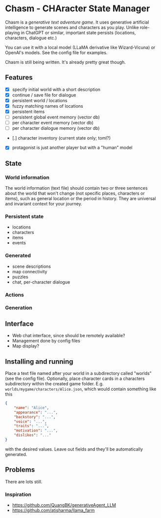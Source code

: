 # Chasm - CHAracter State Manager

Chasm is a *generative text adventure game*. It uses generative
artificial intelligence to generate scenes and characters as you
play. Unlike role-playing in ChatGPT or similar, important state
persists (locations, characters, dialogue etc.)

You can use it with a local model (LLaMA derivative like
Wizard-Vicuna) or OpenAI's models. See the config file for examples.

Chasm is still being written. It's already pretty great though.


## Features

* [x] specify initial world with a short description
* [x] continue / save file for dialogue
* [x] persistent world / locations
* [x] fuzzy matching names of locations
* [x] persistent items
* [ ] persistent global event memory (vector db)
* [ ] per character event memory (vector db)
* [ ] per character dialogue memory (vector db)
* [.] character inventory (current state only; toml?)
* [x] protagonist is just another player but with a "human" model


## State

### World information

The world information (text file) should contain two or three
sentences about the world that won't change (not specific places,
characters or items), such as general location or the period in
history. They are universal and invariant context for your journey.

### Persistent state

- locations
- characters
- items
- events


### Generated

- scene descriptions
- map connectivity
- puzzles
- chat, per-character dialogue


### Actions


### Generation


## Interface

- Web chat interface, since should be remotely available?
- Management done by config files
- Map display?


## Installing and running

Place a text file named after your world in a subdirectory called "worlds" (see the config file).
Optionally, place character cards in a characters subdirectory within the created game folder.
E.g. `worlds/mygame/characters/Alice.json`, which would contain something like this
```json
{
    "name": "Alice",
    "appearance": "...",
    "backstory": "...",
    "voice": "...",
    "traits": "...",
    "motivation": "...",
    "dislikes": "..."
}
```
with the desired values. Leave out fields and they'll be automatically generated.

## Problems

There are lots still.


### Inspiration

- https://github.com/QuangBK/generativeAgent_LLM
- https://github.com/atisharma/llama_farm

